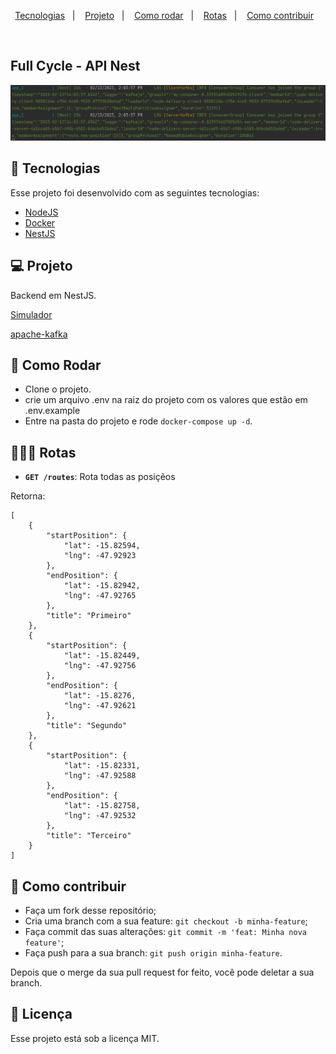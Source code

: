 <p align="center">
  <a href="#-tecnologias">Tecnologias</a>&nbsp;&nbsp;&nbsp;|&nbsp;&nbsp;&nbsp;
  <a href="#-projeto">Projeto</a>&nbsp;&nbsp;&nbsp;|&nbsp;&nbsp;&nbsp;
  <a href="#-como-rodar">Como rodar</a>&nbsp;&nbsp;&nbsp;|&nbsp;&nbsp;&nbsp;
  <a href="#-rotas">Rotas</a>&nbsp;&nbsp;&nbsp;|&nbsp;&nbsp;&nbsp;
  <a href="#-como-contribuir">Como contribuir</a>&nbsp;&nbsp;&nbsp;
  </p>

<br>

## Full Cycle - API Nest

<p align="center">
  <img alt="producer" src=".github/img.png">
</p>

## 🚀 Tecnologias

Esse projeto foi desenvolvido com as seguintes tecnologias:

- [NodeJS](https://nodejs.org/en/)
- [Docker](https://www.docker.com/)
- [NestJS](https://nestjs.com/)

## 💻 Projeto

Backend em NestJS.

[Simulador](https://github.com/jamangueira7/imersao-full-cycle-simulator-go)

[apache-kafka](https://github.com/jamangueira7/imersao-full-cycle-apache-kafka)

## 🚀 Como Rodar

- Clone o projeto.
- crie um arquivo .env na raiz do projeto com os valores que estão em .env.example
- Entre na pasta do projeto e rode `docker-compose up -d`.

## 👩🏿‍💻 Rotas

- **`GET /routes`**: Rota todas as posiçẽos

Retorna:
```
[
    {
        "startPosition": {
            "lat": -15.82594,
            "lng": -47.92923
        },
        "endPosition": {
            "lat": -15.82942,
            "lng": -47.92765
        },
        "title": "Primeiro"
    },
    {
        "startPosition": {
            "lat": -15.82449,
            "lng": -47.92756
        },
        "endPosition": {
            "lat": -15.8276,
            "lng": -47.92621
        },
        "title": "Segundo"
    },
    {
        "startPosition": {
            "lat": -15.82331,
            "lng": -47.92588
        },
        "endPosition": {
            "lat": -15.82758,
            "lng": -47.92532
        },
        "title": "Terceiro"
    }
]
```

## 🤔 Como contribuir

- Faça um fork desse repositório;
- Cria uma branch com a sua feature: `git checkout -b minha-feature`;
- Faça commit das suas alterações: `git commit -m 'feat: Minha nova feature'`;
- Faça push para a sua branch: `git push origin minha-feature`.

Depois que o merge da sua pull request for feito, você pode deletar a sua branch.

## 📝 Licença

Esse projeto está sob a licença MIT.
